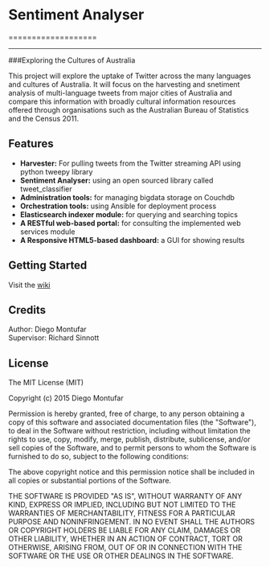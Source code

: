 # Sentiment Analyser
===================
- - - - 
###Exploring the Cultures of Australia

This project will explore the uptake of Twitter across the many languages and cultures of Australia. 
It will focus on the harvesting and snetiment analysis of multi-language tweets from major cities of Australia and compare this information with broadly cultural information resources offered through organisations such as the Australian Bureau of Statistics and the Census 2011. 

## Features

* **Harvester:** For pulling tweets from the Twitter streaming API using python tweepy library<br>
* **Sentiment Analyser:** using an open sourced library called tweet_classifier<br>
* **Administration tools:** for managing bigdata storage on Couchdb<br>
* **Orchestration tools:** using Ansible for deployment process<br>
* **Elasticsearch indexer module:** for querying and searching topics<br> 
* **A RESTful web-based portal:** for consulting the implemented web services module<br>
* **A Responsive HTML5-based dashboard:** a GUI for showing results<br>

## Getting Started

Visit the [wiki](https://github.com/diogonal/SentimentAnalyser/wiki)

## Credits

Author: Diego Montufar<br>
Supervisor: Richard Sinnott

## License

The MIT License (MIT)

Copyright (c) 2015 Diego Montufar

Permission is hereby granted, free of charge, to any person obtaining a copy of this software and associated documentation files (the "Software"), to deal in the Software without restriction, including without limitation the rights to use, copy, modify, merge, publish, distribute, sublicense, and/or sell copies of the Software, and to permit persons to whom the Software is furnished to do so, subject to the following conditions:

The above copyright notice and this permission notice shall be included in all copies or substantial portions of the Software.

THE SOFTWARE IS PROVIDED "AS IS", WITHOUT WARRANTY OF ANY KIND, EXPRESS OR IMPLIED, INCLUDING BUT NOT LIMITED TO THE WARRANTIES OF MERCHANTABILITY, FITNESS FOR A PARTICULAR PURPOSE AND NONINFRINGEMENT. IN NO EVENT SHALL THE AUTHORS OR COPYRIGHT HOLDERS BE LIABLE FOR ANY CLAIM, DAMAGES OR OTHER LIABILITY, WHETHER IN AN ACTION OF CONTRACT, TORT OR OTHERWISE, ARISING FROM, OUT OF OR IN CONNECTION WITH THE SOFTWARE OR THE USE OR OTHER DEALINGS IN THE SOFTWARE.
